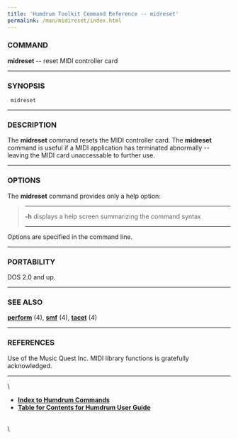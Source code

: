 ```yaml
---
title: 'Humdrum Toolkit Command Reference -- midreset'
permalink: /man/midireset/index.html
---
```



### COMMAND

**midreset** \-- reset MIDI controller card

------------------------------------------------------------------------

### SYNOPSIS

` midreset`

------------------------------------------------------------------------

### DESCRIPTION

The **midreset** command resets the MIDI controller card. The
**midreset** command is useful if a MIDI application has terminated
abnormally \-- leaving the MIDI card unaccessable to further use.

------------------------------------------------------------------------

### OPTIONS

The **midreset** command provides only a help option:

>   -------- -------------------------------------------------------
>   **-h**   displays a help screen summarizing the command syntax
>   -------- -------------------------------------------------------
>
Options are specified in the command line.

------------------------------------------------------------------------

### PORTABILITY

DOS 2.0 and up.

------------------------------------------------------------------------

### SEE ALSO

[**perform**](perform.html) (4), [**smf**](smf.html) (4),
[**tacet**](tacet.html) (4)

------------------------------------------------------------------------

### REFERENCES

Use of the Music Quest Inc. MIDI library functions is gratefully
acknowledged.

------------------------------------------------------------------------

\

-   [**Index to Humdrum Commands**](../commands.toc.html)
-   [**Table for Contents for Humdrum User Guide**](../guide.toc.html)

\
\
